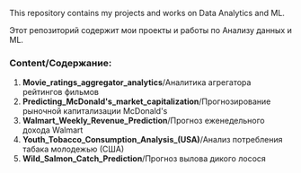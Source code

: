 This repository contains my projects and works on Data Analytics and ML.

Этот репозиторий содержит мои проекты и работы по Анализу данных и ML.

### Content/Содержание:
1. **Movie_ratings_aggregator_analytics**/Аналитика агрегатора рейтингов фильмов
2. **Predicting_McDonald's_market_capitalization**/Прогнозирование рыночной капитализации McDonald's
3. **Walmart_Weekly_Revenue_Prediction**/Прогноз еженедельного дохода Walmart
4. **Youth_Tobacco_Consumption_Analysis_(USA)**/Анализ потребления табака молодежью (США)
5. **Wild_Salmon_Catch_Prediction**/Прогноз вылова дикого лосося
